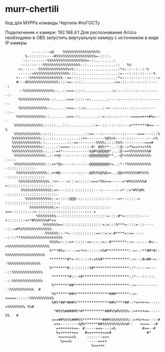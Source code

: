# murr-chertili
Код для МУРРа команды Чертили #поГОСТу

Подключение к камере: 192.168.4.1
Для распознавания ArUco необходимо в OBS запустить виртуальную камеру с источником в виде IP камеры 


                                                                                                    
                                                                                                    
                                                                                                    
                --------=@    %%%%%%%%%%%%%%%%%                                                     
             %-:::::::----#%%%%%%%%%%%%%%%%%%=-::::-                                                
            -:---------%%%%%%%%%%%%%%%%%%=-::........:                                              
           --::-::---%%%%%%%%%%%%%%%%%-::.............::   %%                                       
          =:--:----%%%%%%%%%%%%%%=%::..................:*=:-:--:--:-%                               
          ------=%%%%%%%%%%%%%%%%-::...................:=--::-::-::--:-%                            
         +-----%%%%%%%%%%%%%%%-:==-:::................:*=:---:--:--:-:-:-=                          
         #---#%%%%%%%%%%%%%%::::==--:::..............:==-::--:--:--:------:                         
          --%%%%%%%%%%%%%%::..::===-::::............:=-:--::--::----------:-                        
          %%%%%%%%%%%%%%-::....:===-::::-=:.......:----:----:----:----------                        
          %%%%%%%%%%%%%-:......:===--::=:.......:-=---:--:---::----:-----:--                        
         %%%%%%%%%%%%%::.......:===-::........:-=-::-::-:----=====+++#%=---                         
        %%%%%%%%%%%%%::::::...:::..........::=--::--:--::---=*******#==---%                         
        %%%%%%%%%%%%-:::::..............::==---:-----:---::-----===---::-%                          
       %%%%%%%%%%%%%::..::...........::+=--------%@%=%---:-:::------:--=%                           
       %%%%%%%%%%%%%-:..........::-==--------%%%%:::::%%%--:-------===#                             
       %%%%%%%%%%%%%+:.....::====--:---:::-#: #@%**:..::@--=*%==++=+%%                              
       %%%%%%%%%%%%%%-:..:-=+*------------%@#%@@@@@*...:@-=+%%%%%%%%%#                              
        %%%%%%%%%%%%%%:.:-++@---:---:--::-@@@@@@@@@**..:@*=%%%%%%%%%%%       -----                  
        %%%%%%%%%%%%%%:::=+*@=----:----:--@@@@@@@@@+=..:*-*%%%%%%%%%%%   -::::::::::::-             
         %%%%%%%%%%%%%%:.=+#@--------::---@@%%%@%@==..:@@=%%%%%%#%%%%  -:::::::::::::::::           
          %%%%%%%%%%%%%%.:++----=:::=::::::===*%%+==-----=*#%%%%%%%# =::::::::::::::::::::-         
           %%%%%%%%%%%%%%:=+---::::-::::::::---:------:-=*-:=*#%%#% -::::::::::::::::::::::-        
             %%%%%%%%%%%%:-=-::::@@@-::-:::::::::::----=+-:::::-=  :::::::::::::::::::::::-:        
               %%%%%%%%%%%:=--:::::::::::::::::::::-===-::::::.::=-:::::::::::::::::----::: =       
                  %%%%%%%%%---::::::::::::::::::::=-:::#*=:::::::----+:::::::-=+*#%%%%%%#*==        
                     %%%%%%%==:::::::::::::::::-=:=:::%***=-:::=-::-----:::=#%%%%%%%%%%%%%%%        
                      %%%%%%::-*=--:::::::::-==::=:=-#****=:==--:---:-::**%%%%%%%%%%%%%%%%%%%       
                        %%%%=::::=+-::::-==-::-:=:-#*******::=--:----#=:-=%%%%%%%%%%%%%%%%%%%       
                        %***#%=:-:-:==*=+::::-:+%#**********:-=:-:**##*#:-%%%%%%%%%%%%%%%%%%        
                        ********#*=-+::-::+:=%%#************::=--:#=##-=:--%%%%%%%%%%%%%%%          
                        %*******#-:-:::::-%#****************::*-:---=:---::%%%%%%%%%%%%%%           
                         ********#::-+#*********************::*---::-::--:-%%%%%%%%%%%%%%           
                         %*******##*************************-:=-----------:%%%%%%%%%%%  #           
                         %%******##%***************###******::=-=====-:::-:%%%%%%%%%%%              
                         %#%*##*###%***************##%****##-:*=++++=---:-=%%%%%%%% %%#             
                          *#%%%#####%*#**********###%%#%%%%%-:=++++==--:--    %%   #                
                         ===##%%%%###%%*********###%%%%%%%%%::=+%++==--:-#                          
                          =+=--------%@%******##%%%%%%%%%%%#:-   +===--:#                           
                           =+++++++==- #-----===---:=%            #==--#                            
                           %=++++++==   #==+++++===#                #*                              
                            +==+===%     :::----==+                                                 
                             %===%        ----==++                                                  
                                           %==+++                                                   
                                                                                                    
                                                                                                    
                                                                                                    

